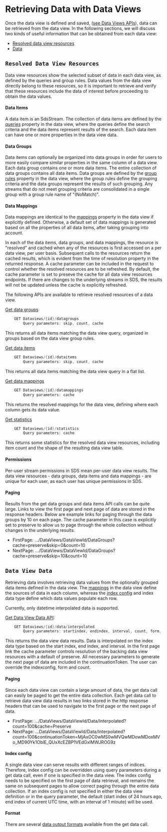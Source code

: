 ﻿---
uid: DataRetrieval
---

# Retrieving Data with Data Views

Once the data view is defined and saved, ([see Data Views APIs](DataViews_API.md)), data can be retrieved from the data view. In the following sections, we will discuss two kinds of useful information that can be obtained from each data view:
* [Resolved data view resources](#metadata)
* [Data](#data)

## <a name="metadata">`Resolved Data View Resources` </a>

Data view resources show the selected subset of data in each data view, as defined by the queries and group rules. Data values from the data view directly belong to these resources, so it is important to retrieve and verify that these resources include the data of interest before proceeding to obtain the data values. 

#### Data Items
A data item is an SdsStream. The collection of data items are defined by the [queries](Queries.md)  property in the data view, where the queries define the search criteria and the data items represent results of the search. Each data item can have one or more properties in the data view data.  

#### Data Groups
Data items can optionally be organized into data groups in order for users to more easily compare similar properties in the same column of a data view. Each data group contains one or more data items. The entire collection of data groups contains all data items. Data groups are defined by the [group rules](GroupRules.md) property in the data view, where the group rules define the grouping criteria and the data groups represent the results of such grouping. Any streams that do not meet grouping criteria are consolidated in a single group with a group rule name of "(NoMatch)". 

#### Data Mappings
Data mappings are identical to the [mappings](Mappings.md) property in the data view if explicitly defined. Otherwise, a default set of data mappings is generated based on all the properties of all data items, after taking grouping into account. 

In each of the data items, data groups, and data mappings, the resource is "resolved" and cached when any of the resources is first accessed on a per data view, per user basis. Subsequent calls to the resources return the cached results, which is evident from the time of resolution property in the returned response. A cache parameter can be included in the request to control whether the resolved resources are to be refreshed. By default, the cache parameter is set to preseve the cache for all data view resources endpoints. If there are changes to the underlying streams in SDS, the results will not be updated unless the cache is explicitly refreshed. 

The following APIs are available to retrieve resolved resources of a data view.

[Get data groups](DataRetrieval_API.md#get-data-groups)
```csharp
    GET Dataviews/{id}/datagroups
        Query parameters: skip, count, cache
```
 
This returns all data items matching the data view query, organized in groups based on the data view group rules. 

[Get data items](DataRetrieval_API.md#get-dataitems)
```csharp
    GET Dataviews/{id}/dataitems
        Query parameters: skip, count, cache
```
This returns all data items matching the data view query in a flat list. 

[Get data mappings](DataRetrieval_API.md#get-data-mappings)
```csharp
    GET Dataviews/{id}/datamappings
        Query parameters: cache
```
This returns the resolved mappings for the data view, defining where each column gets its data value.

[Get statistics](DataRetrieval_API.md#get-statistics)
```csharp
    GET Dataviews/{id}/statistics
        Query parameters: cache
```
This returns some statistics for the resolved data view resources, including item count and the shape of the resulting data view table.

#### Permissions
Per-user stream permissions in SDS mean per-user data view results. The data view resources - data groups, data items and data mappings - are unique for each user, as each user has unique permissions in SDS.

#### Paging
Results from the get data groups and data items API calls can be quite large. Links to view the first page and next page of data are stored in the response headers. Below are example links for paging through the data groups by 10 on each page. The cache parameter in this case is explicitly set to preserve to allow us to page through the whole collection without changes in the underlying results.

* FirstPage: .../DataViews/DataViewId/DataGroups?cache=preserve&skip=0&count=10
* NextPage: .../DataViews/DataViewId/DataGroups?cache=preserve&skip=10&count=10

## <a name="data">`Data View Data` </a>

Retrieving data involves retrieving data values from the optionally grouped data items defined in the data view. The [mappings](Mappings.md) in the data view define the sources of data in each column, whereas the [index config](IndexConfig.md) and index data type define which data values populate each row. 

Currently, only datetime interpolated data is supported. 

[Get Data View Data API](DataRetrieval_API.md#get-data-view-data): 
```csharp
    GET Dataviews/{id}/data/interpolated
        Query parameters: startindex, endindex, interval, count, form, continuationToken, cache
```

This returns the data view data results. Data is interpolated on the index data type based on the start index, end index, and interval. In the first page link the cache parameter controls resolution of the backing data view resources with a default of preserve. All necessary parameters to generate the next page of data are included in the continuationToken.  The user can override the indexconfig, form and count.

#### Paging

Since each data view can contain a large amount of data, the get data call can easily be paged to get the entire data collection. Each get data call to retrieve data view data results in two links stored in the http response headers that can be used to navigate to the first page or the next page of data.

* FirstPage: .../DataViews/DataViewId/Data/Interpolated?count=100&cache=Preserve
* NextPage: ...DataViews/DataViewId/Data/Interpolated?count=100&continuationToken=MjAxOC0wMS0wMVQwMDowMDoxMVo_MD90Yk1OblE_QUxXcEZBP1VEdGxIMWJROG9z

#### Index config
A single data view can serve results with different ranges of indices. Therefore, index config can be overridden using query parameters during a get data call, even if one is specified in the data view. The index config needs to be specified on the first page of data retrieval, and remains the same on subsequent pages to allow correct paging through the entire data collection. If an index config is not specified in either the data view definition or in the query parameter, the default (start index of 24 hours ago, end index of current UTC time, with an interval of 1 minute) will be used. 

#### Format
There are several [data output formats](DataOutputFormats.md) available from the get data call.